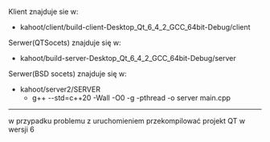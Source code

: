 Klient znajduje sie w: 
  +  kahoot/client/build-client-Desktop_Qt_6_4_2_GCC_64bit-Debug/client
  
Serwer(QTSocets) znajduje się w:
  + kahoot/build-server-Desktop_Qt_6_4_2_GCC_64bit-Debug/server  
  
Serwer(BSD socets) znajduje się w:
  + kahoot/server2/SERVER
    - g++ --std=c++20 -Wall -O0 -g -pthread -o server main.cpp

---
w przypadku problemu z uruchomieniem przekompilować projekt QT w wersji 6
